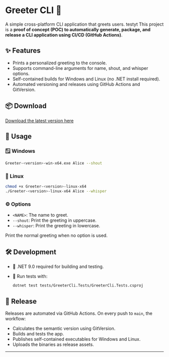# Greeter CLI 👋

A simple cross-platform CLI application that greets users.
testyt
This project is a **proof of concept (POC) to automatically generate, package, and release a CLI application using CI/CD (GitHub Actions)**.

## ✨ Features

- Prints a personalized greeting to the console.
- Supports command-line arguments for name, shout, and whisper options.
- Self-contained builds for Windows and Linux (no .NET install required).
- Automated versioning and releases using GitHub Actions and GitVersion.

## 📦 Download

[Download the latest version here](https://github.com/glexposito/greeter-cli/releases)

## 🚀 Usage

### 🪟 Windows

```sh
Greeter-<version>-win-x64.exe Alice --shout
```

### 🐧 Linux

```sh
chmod +x Greeter-<version>-linux-x64
./Greeter-<version>-linux-x64 Alice --whisper
```

### ⚙️ Options

- `<NAME>`: The name to greet.
- `--shout`: Print the greeting in uppercase.
- `--whisper`: Print the greeting in lowercase.

Print the normal greeting when no option is used.

## 🛠️ Development

- 🧰 .NET 9.0 required for building and testing.
- 🧪 Run tests with:

  ```sh
  dotnet test tests/GreeterCli.Tests/GreeterCli.Tests.csproj
  ```

## 🚢 Release

Releases are automated via GitHub Actions. On every push to `main`, the workflow:
- Calculates the semantic version using GitVersion.
- Builds and tests the app.
- Publishes self-contained executables for Windows and Linux.
- Uploads the binaries as release assets.

---
